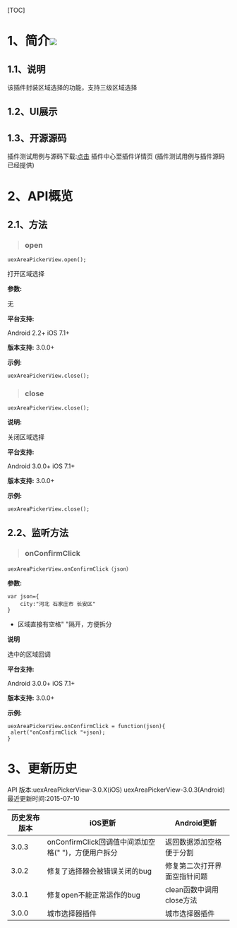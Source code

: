 [TOC]
# 1、简介[![](http://appcan-download.oss-cn-beijing.aliyuncs.com/%E5%85%AC%E6%B5%8B%2Fgf.png)]()
## 1.1、说明
该插件封装区域选择的功能，支持三级区域选择

## 1.2、UI展示

## 1.3、开源源码
插件测试用例与源码下载:[点击](http://plugin.appcan.cn/details.html?id=449_index) 插件中心至插件详情页 (插件测试用例与插件源码已经提供)

# 2、API概览

## 2.1、方法

>### open 


`uexAreaPickerView.open();`


打开区域选择


**参数:**

无

**平台支持:**

Android 2.2+
iOS 7.1+

**版本支持:**
3.0.0+

**示例:**

```
uexAreaPickerView.close();
```

>### close

`uexAreaPickerView.close();`

**说明:**

关闭区域选择

**平台支持:**

Android 3.0.0+
iOS 7.1+

**版本支持:**
3.0.0+

**示例:**

```
uexAreaPickerView.close();
```



## 2.2、监听方法

>### onConfirmClick

`uexAreaPickerView.onConfirmClick（json）`

**参数:**

```
var json={
	city:"河北 石家庄市 长安区"
}
```
* 区域直接有空格" "隔开，方便拆分

**说明**

选中的区域回调

**平台支持:**

Android 3.0.0+
iOS 7.1+

**版本支持:**
3.0.0+

**示例:**

```
uexAreaPickerView.onConfirmClick = function(json){
 alert("onConfirmClick "+json);
}
```



# 3、更新历史
API 版本:uexAreaPickerView-3.0.X(iOS) uexAreaPickerView-3.0.3(Android)
最近更新时间:2015-07-10

| 历史发布版本 | iOS更新 | Android更新 |
| ------------ | ------------ | ------------ |
| 3.0.3 |onConfirmClick回调值中间添加空格(" ")，方便用户拆分| 返回数据添加空格便于分割|
| 3.0.2 |修复了选择器会被错误关闭的bug | 修复第二次打开界面空指针问题|
| 3.0.1 |修复open不能正常运作的bug | clean函数中调用close方法|
| 3.0.0 | 城市选择器插件 | 城市选择器插件|





